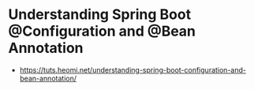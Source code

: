 # Understanding Spring Boot @Configuration and @Bean Annotation
* https://tuts.heomi.net/understanding-spring-boot-configuration-and-bean-annotation/

